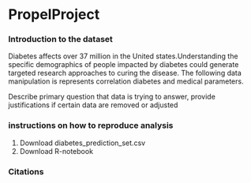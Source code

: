 # PropelProject
### Introduction to the dataset
Diabetes affects over 37 million in the United states.Understanding the specific demographics of people impacted by diabetes could generate targeted research approaches to curing the disease. The following data manipulation is represents correlation diabetes and medical parameters.

Describe primary question that data is trying to answer, provide justifications if certain data are removed or adjusted
### instructions on how to reproduce analysis
1. Download diabetes_prediction_set.csv
2. Download R-notebook

### Citations


